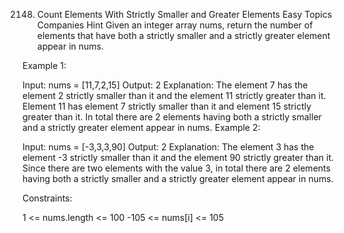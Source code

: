 2148. Count Elements With Strictly Smaller and Greater Elements 
Easy
Topics
Companies
Hint
Given an integer array nums, return the number of elements that have both a strictly smaller and a strictly greater element appear in nums.

 

Example 1:

Input: nums = [11,7,2,15]
Output: 2
Explanation: The element 7 has the element 2 strictly smaller than it and the element 11 strictly greater than it.
Element 11 has element 7 strictly smaller than it and element 15 strictly greater than it.
In total there are 2 elements having both a strictly smaller and a strictly greater element appear in nums.
Example 2:

Input: nums = [-3,3,3,90]
Output: 2
Explanation: The element 3 has the element -3 strictly smaller than it and the element 90 strictly greater than it.
Since there are two elements with the value 3, in total there are 2 elements having both a strictly smaller and a strictly greater element appear in nums.
 

Constraints:

1 <= nums.length <= 100
-105 <= nums[i] <= 105
